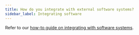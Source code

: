 ```yaml
---
title: How do you integrate with external software systems?
sidebar_label: Integrating software
---
```


Refer to our [how-to guide on integrating with software systems](../how-to-guides/integrating-with-actyx/other-software).
